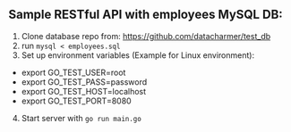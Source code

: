 ## Sample RESTful API with employees MySQL DB:

1. Clone database repo from: https://github.com/datacharmer/test_db
2. run `mysql < employees.sql`
3. Set up environment variables (Example for Linux environment):
  * export GO_TEST_USER=root
  * export GO_TEST_PASS=password
  * export GO_TEST_HOST=localhost
  * export GO_TEST_PORT=8080
4. Start server with `go run main.go`
